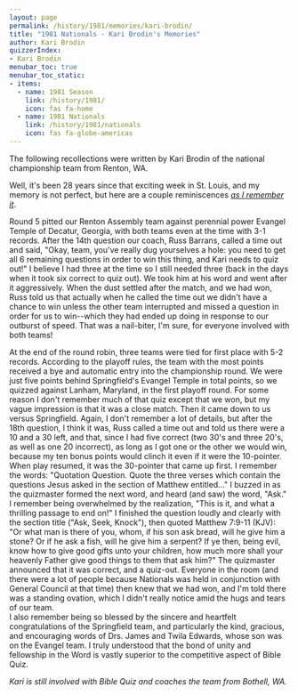 ```yaml
---
layout: page
permalink: /history/1981/memories/kari-brodin/
title: "1981 Nationals - Kari Brodin's Memories"
author: Kari Brodin
quizzerIndex:
- Kari Brodin
menubar_toc: true
menubar_toc_static:
- items:
  - name: 1981 Season
    link: /history/1981/
    icon: fas fa-home
  - name: 1981 Nationals
    link: /history/1981/nationals
    icon: fas fa-globe-americas
---
```


The following recollections were written by Kari Brodin of the national championship team from Renton, WA.

Well, it's been 28 years since that exciting week in St. Louis, and my memory is not perfect, 
but here are a couple reminiscences *<u>as I remember it</u>*.

Round 5 pitted our Renton Assembly team against perennial power Evangel Temple of Decatur, Georgia, 
with both teams even at the time with 3-1 records.  After the 14th question our coach, Russ Barrans, 
called a time out and said, "Okay, team, you've really dug yourselves a hole: you need to get all 6 
remaining questions in order to win this thing, and Kari needs to quiz out!" I believe I 
had three at the time so I still needed three (back in the days when it took six correct to quiz out). 
We took him at his word and went after it aggressively. When the dust settled after the match, 
and we had won, Russ told us that actually when he called the time out we didn't have a chance to 
win unless the other team interrupted and missed a question in order for us to win--which they had 
ended up doing in response to our outburst of speed.  That was a nail-biter, I'm sure, for everyone 
involved with both teams!

At the end of the round robin, three teams were tied for first place with 5-2 records. 
According to the playoff rules, the team with the most points received a bye and automatic 
entry into the championship round. We were just five points behind Springfield's Evangel 
Temple in total points, so we quizzed against Lanham, Maryland, in the first playoff round. 
For some reason I don't remember much of that quiz except that we won, but my vague impression 
is that it was a close match. Then it came down to us versus Springfield.  Again, I don't remember 
a lot of details, but after the 18th question, I think it was, Russ called a time out and told us 
there were a 10 and a 30 left, and that, since I had five correct (two 30's and three 20's, as 
well as one 20 incorrect), as long as I got one or the other we would win, because my ten bonus 
points would clinch it even if it were the 10-pointer. When play resumed, it was the 30-pointer 
that came up first.  I remember the words: "Quotation Question. Quote the three verses which 
contain the questions Jesus asked in the section of Matthew entitled..." I buzzed in as the 
quizmaster formed the next word, and heard (and saw) the word, "Ask."  I remember being 
overwhelmed by the realization, "This is it, and what a thrilling passage to end on!"  I finished 
the question loudly and clearly with the section title ("Ask, Seek, Knock"), then quoted 
Matthew 7:9-11 (KJV): "Or what man is there of you, whom, if his son ask bread, will he give 
him a stone? Or if he ask a fish, will he give him a serpent? If ye then, being evil, know 
how to give good gifts unto your children, how much more shall your heavenly Father give 
good things to them that ask him?"  The quizmaster announced that it was correct, and a 
quiz-out.  Everyone in the room (and there were a lot of people because Nationals was held 
in conjunction with General Council at that time) then knew that we had won, and I'm told there 
was a standing ovation, which I didn't really notice amid the hugs and tears of our team.  
I also remember being so blessed by the sincere and heartfelt congratulations of the 
Springfield team, and particularly the kind, gracious, and encouraging words of Drs. 
James and Twila Edwards, whose son was on the Evangel team. I truly understood that the bond 
of unity and fellowship in the Word is vastly superior to the competitive aspect of Bible Quiz.

*Kari is still involved with Bible Quiz and coaches the team from Bothell, WA.*